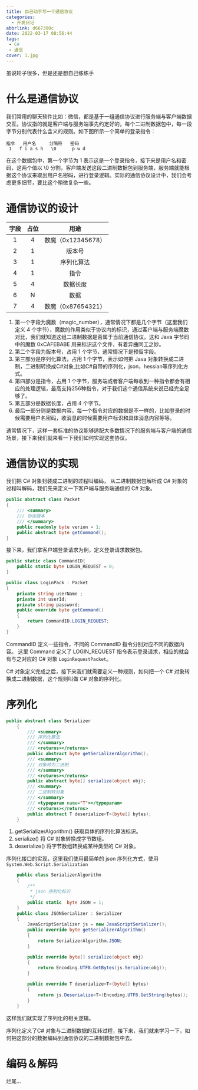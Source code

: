 ```yaml
---
title: 自己动手写一个通信协议
categories:
  - 开发日记
abbrlink: d667380c
date: 2022-03-17 08:56:44
tags:
 - C#
 - 通信
cover: 1.jpg
---
```


虽说轮子很多，但是还是想自己练练手

# 什么是通信协议
我们常用的聊天软件比如：微信，都是基于一组通信协议进行服务端与客户端数据交互。协议指的就是客户端与服务端事先约定好的，每个二进制数据包中，每一段字节分别代表什么含义的规则。如下图所示一个简单的登录指令：

```
指令   用户名     分隔符   密码
 1   f i a s h   \0      p w d
```
在这个数据包中，第一个字节为 1 表示这是一个登录指令，接下来是用户名和密码，这两个值以 \0 分割，客户端发送这段二进制数据包到服务端，服务端就能根据这个协议来取出用户名密码，进行登录逻辑。实际的通信协议设计中，我们会考虑更多细节，要比这个稍微复杂一些。
# 通信协议的设计

|字段|占位|用途|
|:-:|:-:|:-:|
|1|4|数魔（0x12345678）|
|2|1|版本号|
|3|1|序列化算法|
|4|1|指令|
|5|4|数据长度|
|6|N|数据|
|7|4|数魔（0x87654321）|

1. 第一个字段为魔数（magic_number），通常情况下都是几个字节（这里我们定义 4 个字节），魔数的作用类似于协议内的标识，通过客户端与服务端魔数对比，我们就知道这组二进制数据是否属于当前通信协议。这和 Java 字节码 中的魔数 0xCAFEBABE 用来标识这个文件，有着异曲同工之妙。
2. 第二个字段为版本号，占用 1 个字节，通常情况下是预留字段。
3. 第三部分是序列化算法，占用 1 个字节，表示如何把 Java 对象转换成二进制，二进制转换成C#对象,比如C#自带的序列化，json，hessian等序列化方式。
4. 第四部分是指令，占用 1 个字节，服务端或者客户端每收到一种指令都会有相应的处理逻辑，最高支持256种指令，对于我们这个通信系统来说已经完全足够了。
5. 第五部分是数据长度，占用 4 个字节。
6. 最后一部分则是数据内容，每一个指令对应的数据是不一样的，比如登录的时候需要用户名密码，收消息的时候需要用户标识和具体消息内容等等。

通常情况下，这样一套标准的协议能够适配大多数情况下的服务端与客户端的通信场景，接下来我们就来看一下我们如何实现这套协议。

# 通信协议的实现

我们把 C# 对象封装成二进制的过程叫编码， 从二进制数据包解析成 C# 对象的过程叫解码，我们先来定义一下客户端与服务端通信的 C# 对象。

``` csharp
public abstract class Packet
{
    /// <summary>
    /// 协议版本
    /// </summary>
    public readonly byte verion = 1;
    public abstract byte getCommand();
}
```

接下来，我们拿客户端登录请求为例，定义登录请求数据包。

``` csharp
public static class CommandID{
    public static byte LOGIN_REQUEST = 0;
}

public class LoginPack : Packet
{
    private string userName ;
    private int userId;
    private string password;
    public override byte getCommand()
    {
        return CommandID.LOGIN_REQUEST;
    }
}
```

CommandID 定义一些指令，不同的 CommandID 指令分别对应不同的数据内容。
这里 Command 定义了 LOGIN_REQUEST 指令表示登录请求，相应的就会有与之对应的 C# 对象 `LoginRequestPacket`。

C# 对象定义完成之后，接下来我们就需要定义一种规则，如何把一个 C# 对象转换成二进制数据，这个规则叫做 C# 对象的序列化。

# 序列化

``` csharp
public abstract class Serializer
    {
        /// <summary>
        /// 序列化算法
        /// </summary>
        /// <returns></returns>
        public abstract byte getSerializerAlgorithm();
        /// <summary>
        /// 对象转为二进制
        /// </summary>
        /// <returns></returns>
        public abstract byte[] serialize(object obj);
        /// <summary>
        /// 二进制转对象
        /// </summary>
        /// <typeparam name="T"></typeparam>
        /// <returns></returns>
        public abstract T deserialize<T>(byte[] bytes);
    }
```

1. getSerializerAlgorithm() 获取具体的序列化算法标识。
2. serialize() 将 C# 对象转换成字节数组。
3. deserialize() 将字节数组转换成某种类型的 C# 对象。

序列化接口的实现，这里我们使用最简单的 json 序列化方式，使用`System.Web.Script.Serialization`

```csharp
    public class SerializerAlgorithm
    {
        /**
         * json 序列化标识
         */
        public static  byte JSON = 1;
    }
    public class JSONSerializer : Serializer
    {
        JavaScriptSerializer js = new JavaScriptSerializer();
        public override byte getSerializerAlgorithm()
        {
            return SerializerAlgorithm.JSON;
        }

        public override byte[] serialize(object obj)
        {
            return Encoding.UTF8.GetBytes(js.Serialize(obj));
        }

        public override T deserialize<T>(byte[] bytes)
        {
            return js.Deserialize<T>(Encoding.UTF8.GetString(bytes));
        }
    }
```

这样我们就实现了序列化的相关逻辑。

序列化定义了C# 对象与二进制数据的互转过程，接下来，我们就来学习一下，如何把这部分的数据编码到通信协议的二进制数据包中去。

# 编码＆解码

烂尾...

